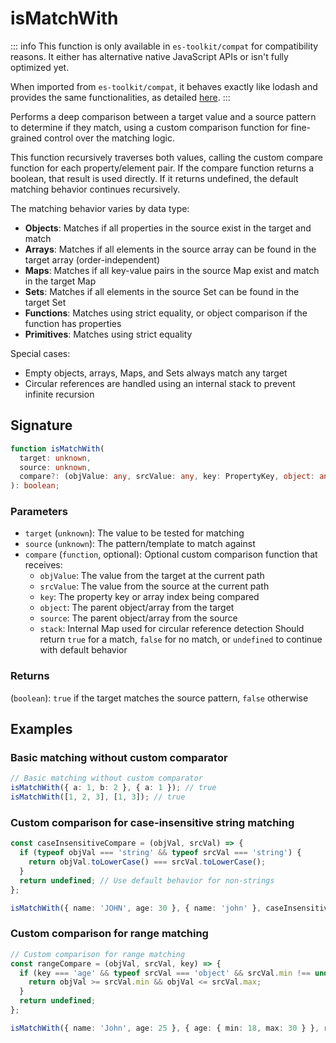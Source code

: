 # isMatchWith

::: info
This function is only available in `es-toolkit/compat` for compatibility reasons. It either has alternative native JavaScript APIs or isn't fully optimized yet.

When imported from `es-toolkit/compat`, it behaves exactly like lodash and provides the same functionalities, as detailed [here](../../../compatibility.md).
:::

Performs a deep comparison between a target value and a source pattern to determine if they match, using a custom comparison function for fine-grained control over the matching logic.

This function recursively traverses both values, calling the custom compare function for each property/element pair. If the compare function returns a boolean, that result is used directly. If it returns undefined, the default matching behavior continues recursively.

The matching behavior varies by data type:

- **Objects**: Matches if all properties in the source exist in the target and match
- **Arrays**: Matches if all elements in the source array can be found in the target array (order-independent)
- **Maps**: Matches if all key-value pairs in the source Map exist and match in the target Map
- **Sets**: Matches if all elements in the source Set can be found in the target Set
- **Functions**: Matches using strict equality, or object comparison if the function has properties
- **Primitives**: Matches using strict equality

Special cases:

- Empty objects, arrays, Maps, and Sets always match any target
- Circular references are handled using an internal stack to prevent infinite recursion

## Signature

```typescript
function isMatchWith(
  target: unknown,
  source: unknown,
  compare?: (objValue: any, srcValue: any, key: PropertyKey, object: any, source: any, stack?: Map<any, any>) => unknown
): boolean;
```

### Parameters

- `target` (`unknown`): The value to be tested for matching
- `source` (`unknown`): The pattern/template to match against
- `compare` (`function`, optional): Optional custom comparison function that receives:
  - `objValue`: The value from the target at the current path
  - `srcValue`: The value from the source at the current path
  - `key`: The property key or array index being compared
  - `object`: The parent object/array from the target
  - `source`: The parent object/array from the source
  - `stack`: Internal Map used for circular reference detection
    Should return `true` for a match, `false` for no match, or `undefined` to continue with default behavior

### Returns

(`boolean`): `true` if the target matches the source pattern, `false` otherwise

## Examples

### Basic matching without custom comparator

```typescript
// Basic matching without custom comparator
isMatchWith({ a: 1, b: 2 }, { a: 1 }); // true
isMatchWith([1, 2, 3], [1, 3]); // true
```

### Custom comparison for case-insensitive string matching

```typescript
const caseInsensitiveCompare = (objVal, srcVal) => {
  if (typeof objVal === 'string' && typeof srcVal === 'string') {
    return objVal.toLowerCase() === srcVal.toLowerCase();
  }
  return undefined; // Use default behavior for non-strings
};

isMatchWith({ name: 'JOHN', age: 30 }, { name: 'john' }, caseInsensitiveCompare); // true
```

### Custom comparison for range matching

```typescript
// Custom comparison for range matching
const rangeCompare = (objVal, srcVal, key) => {
  if (key === 'age' && typeof srcVal === 'object' && srcVal.min !== undefined) {
    return objVal >= srcVal.min && objVal <= srcVal.max;
  }
  return undefined;
};

isMatchWith({ name: 'John', age: 25 }, { age: { min: 18, max: 30 } }, rangeCompare); // true
```
